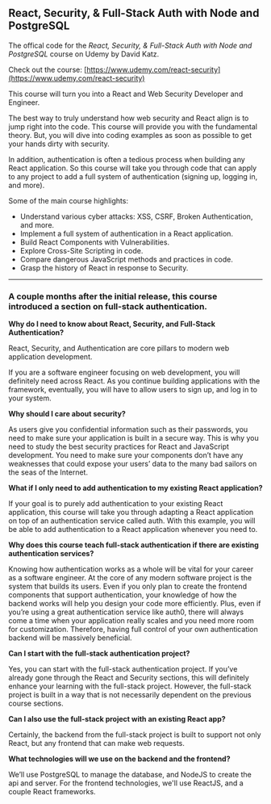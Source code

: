 ## React, Security, & Full-Stack Auth with Node and PostgreSQL

The offical code for the *React, Security, & Full-Stack Auth with Node and PostgreSQL* course on Udemy by David Katz.

Check out the course: [https://www.udemy.com/react-security](https://www.udemy.com/react-security)

This course will turn you into a React and Web Security Developer and Engineer.

The best way to truly understand how web security and React align is to jump right into the code. This course will provide you with the fundamental theory. But, you will dive into coding examples as soon as possible to get your hands dirty with security.

In addition, authentication is often a tedious process when building any React application. So this course will take you through code that can apply to any project to add a full system of authentication (signing up, logging in, and more).

Some of the main course highlights:
- Understand various cyber attacks: XSS, CSRF, Broken Authentication, and more.
- Implement a full system of authentication in a React application.
- Build React Components with Vulnerabilities.
- Explore Cross-Site Scripting in code.
- Compare dangerous JavaScript methods and practices in code.
- Grasp the history of React in response to Security.

---

### A couple months after the initial release, this course introduced a section on full-stack authentication.

**Why do I need to know about React, Security, and Full-Stack Authentication?**

React, Security, and Authentication are core pillars to modern web application development.

If you are a software engineer focusing on web development, you will definitely need across React. As you continue building applications with the framework, eventually, you will have to allow users to sign up, and log in to your system.

**Why should I care about security?**

As users give you confidential information such as their passwords, you need to make sure your application is built in a secure way. This is why you need to study the best security practices for React and JavaScript development. You need to make sure your components don’t have any weaknesses that could expose your users’ data to the many bad sailors on the seas of the Internet.

**What if I only need to add authentication to my existing React application?**

If your goal is to purely add authentication to your existing React application, this course will take you through adapting a React application on top of an authentication service called auth. With this example, you will be able to add authentication to a React application whenever you need to.

**Why does this course teach full-stack authentication if there are existing authentication services?**

Knowing how authentication works as a whole will be vital for your career as a software engineer. At the core of any modern software project is the system that builds its users. Even if you only plan to create the frontend components that support authentication, your knowledge of how the backend works will help you design your code more efficiently. Plus, even if you’re using a great authentication service like auth0, there will always come a time when your application really scales and you need more room for customization. Therefore, having full control of your own authentication backend will be massively beneficial.

**Can I start with the full-stack authentication project?**

Yes, you can start with the full-stack authentication project. If you’ve already gone through the React and Security sections, this will definitely enhance your learning with the full-stack project. However, the full-stack project is built in a way that is not necessarily dependent on the previous course sections.

**Can I also use the full-stack project with an existing React app?**

Certainly, the backend from the full-stack project is built to support not only React, but any frontend that can make web requests.

**What technologies will we use on the backend and the frontend?**

We’ll use PostgreSQL to manage the database, and NodeJS to create the api and server. For the frontend technologies, we'll use ReactJS, and a couple React frameworks.
